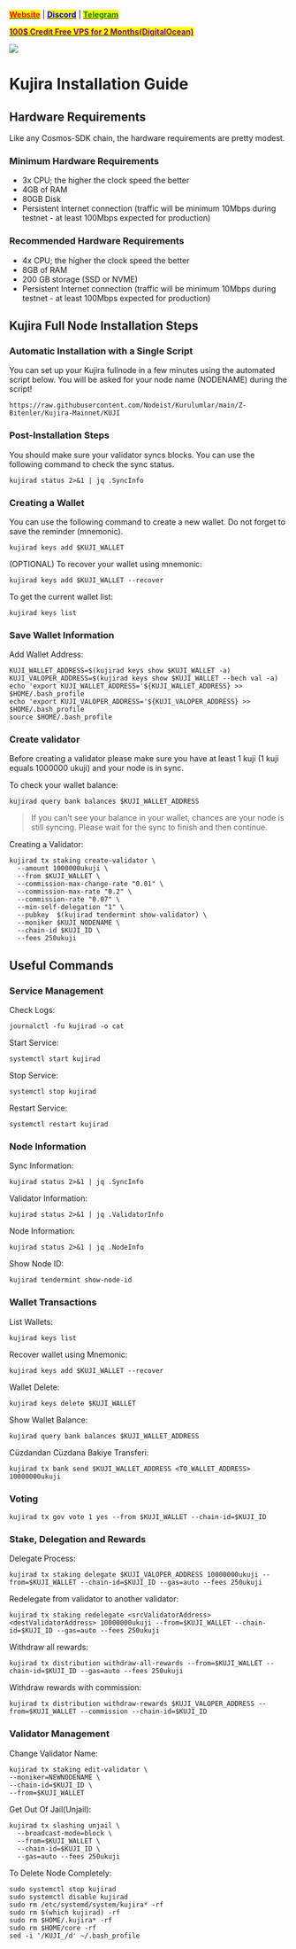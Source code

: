&#x20;                                                       [<mark style="color:red;">**Website**</mark>](https://nodeist.net/) | [<mark style="color:blue;">**Discord**</mark>](https://discord.gg/ypx7mJ6Zzb) | [<mark style="color:green;">**Telegram**</mark>](https://t.me/noodeist)

&#x20;                                     [<mark style="color:purple;">**100$ Credit Free VPS for 2 Months(DigitalOcean)**</mark>](https://www.digitalocean.com/?refcode=410c988c8b3e&utm_campaign=Referral_Invite&utm_medium=Referral_Program&utm_source=badge)

![](https://i.hizliresim.com/hb4a5iv.png)


# Kujira Installation Guide
## Hardware Requirements
Like any Cosmos-SDK chain, the hardware requirements are pretty modest.

### Minimum Hardware Requirements
  - 3x CPU; the higher the clock speed the better
  - 4GB of RAM
  - 80GB Disk
  - Persistent Internet connection (traffic will be minimum 10Mbps during testnet - at least 100Mbps expected for production)

### Recommended Hardware Requirements
  - 4x CPU; the higher the clock speed the better
  - 8GB of RAM
  - 200 GB storage (SSD or NVME)
  - Persistent Internet connection (traffic will be minimum 10Mbps during testnet - at least 100Mbps expected for production)

## Kujira Full Node Installation Steps
### Automatic Installation with a Single Script
You can set up your Kujira fullnode in a few minutes using the automated script below.
You will be asked for your node name (NODENAME) during the script!

```
https://raw.githubusercontent.com/Nodeist/Kurulumlar/main/Z-Bitenler/Kujira-Mainnet/KUJI
```

### Post-Installation Steps

You should make sure your validator syncs blocks.
You can use the following command to check the sync status.
```
kujirad status 2>&1 | jq .SyncInfo
```

### Creating a Wallet
You can use the following command to create a new wallet. Do not forget to save the reminder (mnemonic).
```
kujirad keys add $KUJI_WALLET
```

(OPTIONAL) To recover your wallet using mnemonic:
```
kujirad keys add $KUJI_WALLET --recover
```

To get the current wallet list:
```
kujirad keys list
```

### Save Wallet Information
Add Wallet Address:
```
KUJI_WALLET_ADDRESS=$(kujirad keys show $KUJI_WALLET -a)
KUJI_VALOPER_ADDRESS=$(kujirad keys show $KUJI_WALLET --bech val -a)
echo 'export KUJI_WALLET_ADDRESS='${KUJI_WALLET_ADDRESS} >> $HOME/.bash_profile
echo 'export KUJI_VALOPER_ADDRESS='${KUJI_VALOPER_ADDRESS} >> $HOME/.bash_profile
source $HOME/.bash_profile
```


### Create validator
Before creating a validator please make sure you have at least 1 kuji (1 kuji equals 1000000 ukuji) and your node is in sync.

To check your wallet balance:
```
kujirad query bank balances $KUJI_WALLET_ADDRESS
```
> If you can't see your balance in your wallet, chances are your node is still syncing. Please wait for the sync to finish and then continue.

Creating a Validator:
```
kujirad tx staking create-validator \
  --amount 1000000ukuji \
  --from $KUJI_WALLET \
  --commission-max-change-rate "0.01" \
  --commission-max-rate "0.2" \
  --commission-rate "0.07" \
  --min-self-delegation "1" \
  --pubkey  $(kujirad tendermint show-validator) \
  --moniker $KUJI_NODENAME \
  --chain-id $KUJI_ID \
  --fees 250ukuji
```



## Useful Commands
### Service Management
Check Logs:
```
journalctl -fu kujirad -o cat
```

Start Service:
```
systemctl start kujirad
```

Stop Service:
```
systemctl stop kujirad
```

Restart Service:
```
systemctl restart kujirad
```

### Node Information
Sync Information:
```
kujirad status 2>&1 | jq .SyncInfo
```

Validator Information:
```
kujirad status 2>&1 | jq .ValidatorInfo
```

Node Information:
```
kujirad status 2>&1 | jq .NodeInfo
```

Show Node ID:
```
kujirad tendermint show-node-id
```

### Wallet Transactions
List Wallets:
```
kujirad keys list
```

Recover wallet using Mnemonic:
```
kujirad keys add $KUJI_WALLET --recover
```

Wallet Delete:
```
kujirad keys delete $KUJI_WALLET
```

Show Wallet Balance:
```
kujirad query bank balances $KUJI_WALLET_ADDRESS
```

Cüzdandan Cüzdana Bakiye Transferi:
```
kujirad tx bank send $KUJI_WALLET_ADDRESS <TO_WALLET_ADDRESS> 10000000ukuji
```

### Voting
```
kujirad tx gov vote 1 yes --from $KUJI_WALLET --chain-id=$KUJI_ID
```

### Stake, Delegation and Rewards
Delegate Process:
```
kujirad tx staking delegate $KUJI_VALOPER_ADDRESS 10000000ukuji --from=$KUJI_WALLET --chain-id=$KUJI_ID --gas=auto --fees 250ukuji
```

Redelegate from validator to another validator:
```
kujirad tx staking redelegate <srcValidatorAddress> <destValidatorAddress> 10000000ukuji --from=$KUJI_WALLET --chain-id=$KUJI_ID --gas=auto --fees 250ukuji
```

Withdraw all rewards:
```
kujirad tx distribution withdraw-all-rewards --from=$KUJI_WALLET --chain-id=$KUJI_ID --gas=auto --fees 250ukuji
```

Withdraw rewards with commission:
```
kujirad tx distribution withdraw-rewards $KUJI_VALOPER_ADDRESS --from=$KUJI_WALLET --commission --chain-id=$KUJI_ID
```

### Validator Management
Change Validator Name:
```
kujirad tx staking edit-validator \
--moniker=NEWNODENAME \
--chain-id=$KUJI_ID \
--from=$KUJI_WALLET
```

Get Out Of Jail(Unjail): 
```
kujirad tx slashing unjail \
  --broadcast-mode=block \
  --from=$KUJI_WALLET \
  --chain-id=$KUJI_ID \
  --gas=auto --fees 250ukuji
```

To Delete Node Completely:
```
sudo systemctl stop kujirad
sudo systemctl disable kujirad
sudo rm /etc/systemd/system/kujira* -rf
sudo rm $(which kujirad) -rf
sudo rm $HOME/.kujira* -rf
sudo rm $HOME/core -rf
sed -i '/KUJI_/d' ~/.bash_profile
```
  